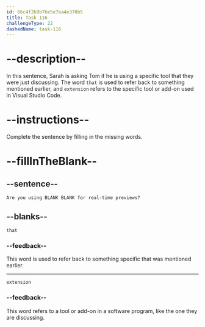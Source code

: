 ```yaml
---
id: 66c4f2b9b76e5e7ea4e378b5
title: Task 116
challengeType: 22
dashedName: task-116
---
```


<!-- Audio Reference:
Sarah: It should, but it's not displaying because the Live Server extension might not be running. Are you using that extension for real-time previews? -->

# --description--

In this sentence, Sarah is asking Tom if he is using a specific tool that they were just discussing. The word `that` is used to refer back to something mentioned earlier, and `extension` refers to the specific tool or add-on used in Visual Studio Code.

# --instructions--

Complete the sentence by filling in the missing words.

# --fillInTheBlank--

## --sentence--

`Are you using BLANK BLANK for real-time previews?`

## --blanks--

`that`

### --feedback--

This word is used to refer back to something specific that was mentioned earlier.

---

`extension`

### --feedback--

This word refers to a tool or add-on in a software program, like the one they are discussing.
